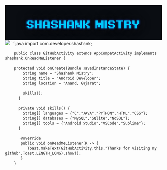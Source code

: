 <div style="display:flex;">
<img alt="App image" src="GIF/name1.gif" width="100%">
</div>


<img src="https://github.com/vimalverma558/vimalverma558/blob/v2/img/hello.gif" width="20%">
```java
        import com.developer.shashank;

        public class GitHubActivity extends AppCompatActivity implements shashank.OnReadMeListener {

        protected void onCreate(Bundle savedInstanceState) {
            String name = "Shashank Mistry";
            String title = "Android Developer";
            String location = "Anand, Gujarat";

            skills();
          }

          private void skills() {
            String[] languages = {"C","JAVA","PYTHON","HTML","CSS"};
            String[] databases = {"MySQL","SQlite","NoSQL"};
            String[] tools = {"Android Studio","VSCode","Sublime"};
          }

           @override
           public void onReadMeListener(R -> {
              Toast.makeText(GitHubActivity.this,"Thanks for visiting my github",Toast.LENGTH_LONG).show();
           }
        }
```

